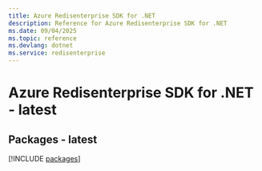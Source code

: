 ```yaml
---
title: Azure Redisenterprise SDK for .NET
description: Reference for Azure Redisenterprise SDK for .NET
ms.date: 09/04/2025
ms.topic: reference
ms.devlang: dotnet
ms.service: redisenterprise
---
```

# Azure Redisenterprise SDK for .NET - latest
## Packages - latest
[!INCLUDE [packages](redisenterprise-index.md)]
